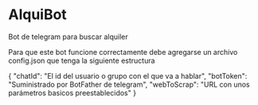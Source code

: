 # AlquiBot
 Bot de telegram para buscar alquiler

Para que este bot funcione correctamente debe agregarse un archivo config.json que tenga la siguiente estructura 

{
    "chatId": "El id del usuario o grupo con el que va a hablar",
    "botToken": "Suministrado por BotFather de telegram",
    "webToScrap": "URL con unos parámetros basicos preestablecidos"
  }